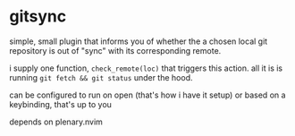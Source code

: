 # gitsync

simple, small plugin that informs you of whether the a chosen local git repository is out of "sync" with its corresponding remote. 

i supply one function, `check_remote(loc)` that triggers this action. all it is is running `git fetch && git status` under the hood.

can be configured to run on open (that's how i have it setup) or based on a keybinding, that's up to you

depends on plenary.nvim
